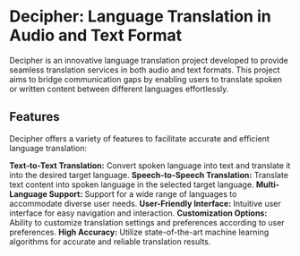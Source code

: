 # Decipher: Language Translation in Audio and Text Format
Decipher is an innovative language translation project developed to provide seamless translation services in both audio and text formats. This project aims to bridge communication gaps by enabling users to translate spoken or written content between different languages effortlessly.

## Features

Decipher offers a variety of features to facilitate accurate and efficient language translation:

**Text-to-Text Translation:** Convert spoken language into text and translate it into the desired target language.
**Speech-to-Speech Translation:** Translate text content into spoken language in the selected target language.
**Multi-Language Support:** Support for a wide range of languages to accommodate diverse user needs.
**User-Friendly Interface:** Intuitive user interface for easy navigation and interaction.
**Customization Options:** Ability to customize translation settings and preferences according to user preferences.
**High Accuracy:** Utilize state-of-the-art machine learning algorithms for accurate and reliable translation results.
